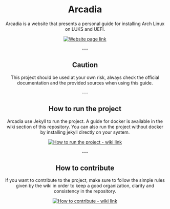 <!-- Main section -->
<div align="center">
    <h1>Arcadia</h1>
    <p>Arcadia is a website that presents a personal guide for installing Arch Linux on LUKS and UEFI.</p>
    <p>
	<a href="https://chaosdynamix.github.io/Arcadia/">
	   <img src="https://img.shields.io/badge/-Show the website-green?style=for-the-badge" alt="Website page link" />
	</a>
    </p>
    <p>---</p>
</div>

<!-- Caution section -->
<div align="center">
    <h2>Caution</h2>
    <p>This project should be used at your own risk, always check the official documentation and the provided sources when using this guide.</p>
    <p>---</p>
</div>

<!-- How to run the project section -->
<div align="center">
    <h2>How to run the project</h2>
    <p>Arcadia use Jekyll to run the project. A guide for docker is available in the wiki section of this repository. You can also run the project without docker by installing jekyll directly on your system.</p>
    <p>
	<a href="https://github.com/ChaosDynamix/Arcadia/wiki/How-to-run-the-project">
	    <img src="https://img.shields.io/badge/-Show the guide-blue?style=for-the-badge" alt="How to run the project - wiki link" />
	</a>
    </p>
    <p>---</p>
</div>

<!-- How to contribute section -->
<div align="center">
    <h2>How to contribute</h2>
    <p>If you want to contribute to the project, make sure to follow the simple rules given by the wiki in order to keep a good organization, clarity and consistency in the repository.</p>
    <p>
	<a href="https://github.com/ChaosDynamix/Arcadia/wiki/How-to-contribute">
	    <img src="https://img.shields.io/badge/-Show the rules-blue?style=for-the-badge" alt="How to contribute - wiki link" />
	</a>
    </p>
</div>
